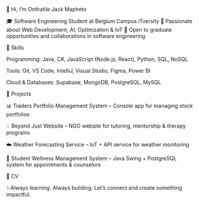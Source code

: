 👋 Hi, I’m Onthatile Jack Mapheto

🎓 Software Engineering Student at Belgium Campus iTversity
🌱 Passionate about Web Development, AI, Optimization & IoT
💼 Open to graduate opportunities and collaborations in software engineering

🚀 Skills

Programming: Java, C#, JavaScript (Node.js, React), Python, SQL, NoSQL

Tools: Git, VS Code, IntelliJ, Visual Studio, Figma, Power BI

Cloud & Databases: Supabase, MongoDB, PostgreSQL, MySQL

📂 Projects

📊 Traders Portfolio Management System
 – Console app for managing stock portfolios

💡 Beyond Just Website
 – NGO website for tutoring, mentorship & therapy programs

☁️ Weather Forecasting Service
 – IoT + API service for weather monitoring

🏥 Student Wellness Management System
 – Java Swing + PostgreSQL system for appointments & counselors

 📄 CV


✨Always learning. Always building. Let’s connect and create something impactful.
